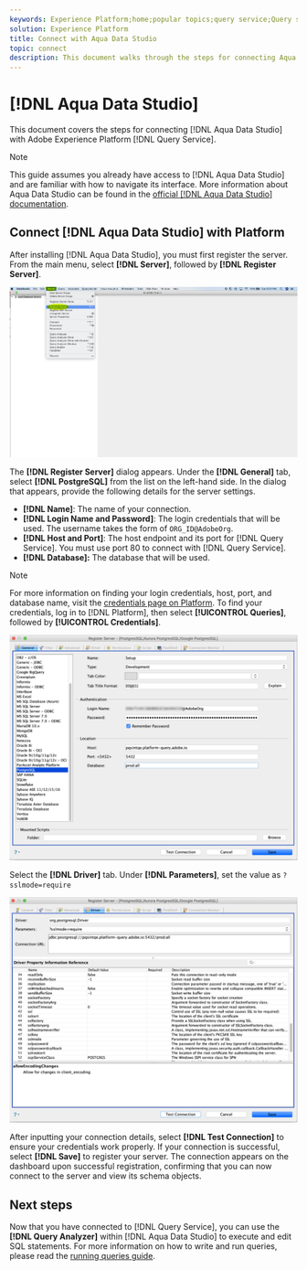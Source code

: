 ```yaml
---
keywords: Experience Platform;home;popular topics;query service;Query service;Aqua Data Studio;Aqua data studio;connect to query service;
solution: Experience Platform
title: Connect with Aqua Data Studio
topic: connect
description: This document walks through the steps for connecting Aqua Data Studio with Adobe Experience Platform Query Service.
---
```


# [!DNL Aqua Data Studio]

This document covers the steps for connecting [!DNL Aqua Data Studio] with Adobe Experience Platform [!DNL Query Service].

>[!NOTE]
>
> This guide assumes you already have access to [!DNL Aqua Data Studio] and are familiar with how to navigate its interface. More information about Aqua Data Studio can be found in the [official [!DNL Aqua Data Studio] documentation](https://www.aquaclusters.com/app/home/project/public/aquadatastudio/wikibook/Documentation21.1/page/0/Aqua-Data-Studio-21-1).

## Connect [!DNL Aqua Data Studio] with Platform

After installing [!DNL Aqua Data Studio], you must first register the server. From the main menu, select **[!DNL Server]**, followed by **[!DNL Register Server]**.

![](../images/clients/aqua-data-studio/register-server.png)

The **[!DNL Register Server]** dialog appears. Under the **[!DNL General]** tab, select **[!DNL PostgreSQL]** from the list on the left-hand side. In the dialog that appears, provide the following details for the server settings.

- **[!DNL Name]**: The name of your connection.
- **[!DNL Login Name and Password]**: The login credentials that will be used. The username takes the form of `ORG_ID@AdobeOrg`.
- **[!DNL Host and Port]**: The host endpoint and its port for [!DNL Query Service]. You must use port 80 to connect with [!DNL Query Service].
- **[!DNL Database]:** The database that will be used.

>[!NOTE]
>
>For more information on finding your login credentials, host, port, and database name, visit the [credentials page on Platform](https://platform.adobe.com/query/configuration). To find your credentials, log in to [!DNL Platform], then select **[!UICONTROL Queries]**, followed by **[!UICONTROL Credentials]**.

![](../images/clients/aqua-data-studio/register-server-general-tab.png)

Select the **[!DNL Driver]** tab. Under **[!DNL Parameters]**, set the value as `?sslmode=require`

![](../images/clients/aqua-data-studio/register-server-driver-tab.png)

After inputting your connection details, select **[!DNL Test Connection]** to ensure your credentials work properly. If your connection is successful, select **[!DNL Save]** to register your server. The connection appears on the dashboard upon successful registration, confirming that you can now connect to the server and view its schema objects.

## Next steps

Now that you have connected to [!DNL Query Service], you can use the **[!DNL Query Analyzer]** within [!DNL Aqua Data Studio] to execute and edit SQL statements. For more information on how to write and run queries, please read the [running queries guide](../best-practices/writing-queries.md).